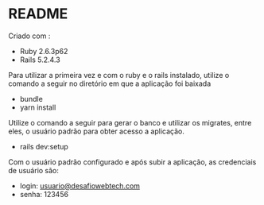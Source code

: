 # README
Criado com : 
* Ruby 2.6.3p62
* Rails 5.2.4.3

Para utilizar a primeira vez e com o ruby e o rails instalado, utilize o comando a seguir no diretório em que a aplicação foi baixada

* bundle
* yarn install

Utilize o comando a seguir para gerar o banco e utilizar os migrates, entre eles, o usuário padrão para obter acesso a aplicação.

* rails dev:setup 

Com o usuário padrão configurado e após subir a aplicação, as credenciais de usuário são: 
* login: usuario@desafiowebtech.com
* senha: 123456
